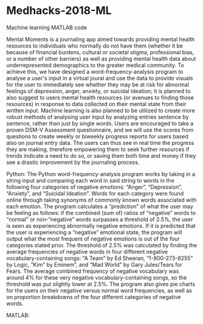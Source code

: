 # Medhacks-2018-ML
Machine learning MATLAB code

Mental Moments is a journaling app aimed towards providing mental health resources to individuals who normally do not have them (whether it be because of financial burdens, cultural or societal stigma, professional bias, or a number of other barriers) as well as providing mental health data about underrepresented demographics to the greater medical community. To achieve this, we have designed a word-frequency-analysis program to analyse a user's input in a virtual joural and use the data to provide visuals for the user to immediately see whether they may be at risk for abnormal feelings of depression, anger, anxiety, or suicidal ideation; it is planned to also suggest to users mental health resources (or avenues to finding those resources) in response to data collected on their mental state from their written input. Machine learning is also planned to be utilized to create more robust methods of analysing user input by analyzing entries sentence by sentence, rather than just by single words. Users are encouraged to take a proven DSM-V Assessment questionnaire, and we will use the scores from questions to create weekly or biweekly progress reports for users based also on journal entry data. The users can thus see in real time the progress they are making, therefore empowering them to seek further resources if trends indicate a need to do so, or saving them both time and money if they see a drastic improvement by the journaling process. 

Python:
The Python word-frequency-analysis program works by taking in a string input and comparing each word in said string to words in the following four categories of negative emotions: “Anger”, “Depression”, “Anxiety”, and “Suicidal Ideation”. Words for each category were found online through taking synonyms of commonly known words associated with each emotion. The program calculates a “prediction” of what the user may be feeling as follows: if the combined (sum of) ratios of “negative” words to “normal” or non-“negative” words surpasses a threshold of 2.5%, the user is seen as experiencing abnormally negative emotions. If it is predicted that the user is experiencing a “negative” emotional state, the program will output what the most frequent of negative emotions is out of the four categories stated prior. The threshold of 2.5% was calculated by finding the average frequencies of negative words in four different negative vocabulary-containing songs: “A Team” by Ed Sheeran, “1-800-273-8255” by Logic, “Kim” by Eminem”, and “Mad World” by Gary Jules/Tears for Fears. The average combined frequency of negative vocabulary was around 4% for these very negative vocabulary-containing songs, so the threshold was put slightly lower at 2.5%. The program also gives pie charts for the users on their negative versus normal word frequencies, as well as on proportion breakdowns of the four different categories of negative words.  


MATLAB:

